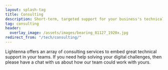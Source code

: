 ```yaml
---
layout: splash-tag
title: Consulting
description: Short-term, targeted support for your business's technical challenges
tag: consulting
header:
  overlay_image: /assets/images/bearing_81127_1920x.jpg
redirect_from: "/tech/consulting/"
---
```


Lightenna offers an array of consulting services to embed great technical support in your teams.  If you need help solving your digital challenges, then please have a chat with us about how our team could work with yours.
